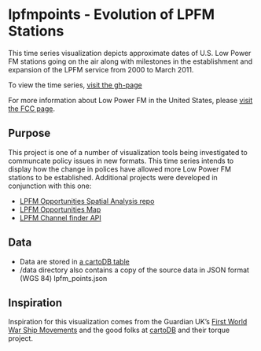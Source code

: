 # lpfmpoints -  Evolution of LPFM Stations 

This time series visualization depicts approximate dates of U.S. Low Power FM stations going on the air along with milestones in the establishment and expansion of the LPFM service from 2000 to March 2011. 

To view the time series, [visit the gh-page][ghp] 

For more information about Low Power FM in the United States, please [visit the FCC page][lpfm].

## Purpose

This project is one of a number of visualization tools being investigated to communcate policy issues in new formats. This time series intends to display how the change in polices have allowed more Low Power FM stations to be established. Additional projects were developed in conjunction with this one:

* [LPFM Opportunities Spatial Analysis repo][lpfmrepo] 
* [LPFM Opportunities Map][lpfmmap]
* [LPFM Channel finder API][api]
  
## Data
  
  * Data are stored in [a cartoDB table][cartodb] 
  * /data directory also contains a copy of the source data in JSON format (WGS 84) lpfm_points.json 
  
## Inspiration
  
Inspiration for this visualization comes from the Guardian UK’s [First World War Ship Movements][guk] and the good folks at [cartoDB][cdb] and their torque project. 
  
  [ghp]:http://fcc.github.com/lpfmpoints/lpfmpoint.html 
  [lpfm]: http://www.fcc.gov/encyclopedia/low-power-fm-broadcast-radio-stations-lpfm 
  [lpfmrepo]: https://github.com/FCC/lpfm
  [lpfmmap]: http://www.fcc.gov/maps/low_power_fm_opportunities_wo_2nd
  [api]: http://www.fcc.gov/developers/lpfm-api
  [cartodb]: https://fcc.cartodb.com/tables/lpfm_point/public
  [guk]: http://www.guardian.co.uk/news/datablog/interactive/2012/oct/01/first-world-war-royal-navy-ships-mapped 
  [cdb]: http://cartodb.com 